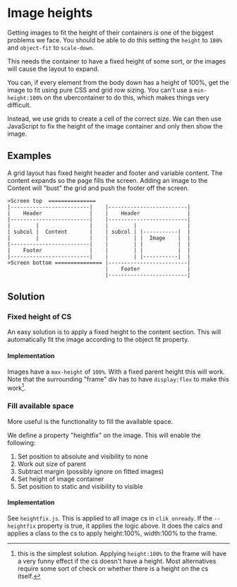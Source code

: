 # Image heights

Getting images to fit the height of their containers is one of the biggest problems we face. You should be able to do this setting the `height` to `100%` and `object-fit` to `scale-down`.

This needs the container to have a fixed height of some sort, or the images will cause the layout to expand.

You can, if every element from the body down has a height of 100%, get the image to fit using pure CSS and grid row sizing.  You can't use a `min-height:100%` on the ubercontainer to do this, which makes things very difficult.

Instead, we use grids to create a cell of the correct size. We can then use JavaScript to fix the height of the image container and only then show the image.

## Examples

A grid layout has fixed height header and footer and variable content. The content expands so the page fills the screen. Adding an image to the Content will "bust" the grid and push the footer off the screen.

```
>Screen top  ===============
|-------------------------|    |-------------------------|    
|    Header               |    |    Header               |    
|-------------------------|    |-------------------------|    
|        |                |    |        |                |    
| subcol |  Content       |    | subcol | |-----------|  |    
|        |                |    |        | |  Image    |  |    
|-------------------------|    |        | |           |  | 
|    Footer               |    |        | |           |  | 
|-------------------------|    |        | |-----------|  |     
>Screen bottom =============== |-------------------------|    
                               |    Footer               |    
                               |-------------------------|
```

## Solution

### Fixed height of CS

An easy solution is to apply a fixed height to the content section. This will automatically fit the image according to the object fit property.

#### Implementation

Images have a `max-height` of `100%`. With a fixed parent height this will work. Note that the surrounding "frame" div has to have `display:flex` to make this work[^frame].

[^frame]: this is the simplest solution. Applying `height:100%` to the frame will have a very funny effect if the cs doesn't have a height. Most alternatives require some sort of check on whether there is a height on the cs itself.

### Fill available space

More useful is the functionality to fill the available space.

We define a property "heightfix" on the image. This will enable the following:

1. Set position to absolute and visibility to none
2. Work out size of parent
3. Subtract margin (possibly ignore on fitted images)
4. Set height of image container
5. Set position to static and visibility to visible

#### Implementation

See `heightfix.js`. This is applied to all image cs in `clik_onready`. If the `--heightfix` property is true, it applies the logic above. It does the calcs and applies a class to the cs to apply height:100%, width:100% to the frame.
